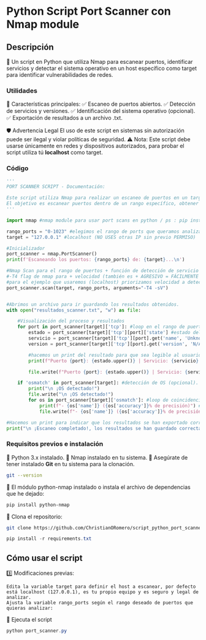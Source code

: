 # Python Script Port Scanner con Nmap module

## Descripción

📌 Un script en Python que utiliza Nmap para escanear puertos, identificar servicios y detectar el sistema operativo en un host específico como target para identificar vulnerabilidades de redes.

### Utilidades

🔹 Características principales:
✅ Escaneo de puertos abiertos.
✅ Detección de servicios y versiones.
✅ Identificación del sistema operativo (opcional).
✅ Exportación de resultados a un archivo .txt.

🛡️ Advertencia Legal
El uso de este script en sistemas sin autorización puede ser ilegal y violar políticas de seguridad.
⚠ Nota: Este script debe usarse únicamente en redes y dispositivos autorizados, para probar el script utiliza tú **localhost** como target.

### Código

```python
'''
PORT SCANNER SCRIPT - Documentación:

Este script utiliza Nmap para realizar un escaneo de puertos en un target y exportar los resultados tanto a la consola como a un archivo de texto.
El objetivo es escanear puertos dentro de un rango específico, obtener información sobre los servicios, versiones disponibles y detectar el sistema operativo.
'''

import nmap #nmap module para usar port scans en python / ps : pip install python-nmap

rango_ports = "0-1023" #elegimos el rango de ports que queramos analizar
target = "127.0.0.1" #localhost (NO USES otras IP sin previo PERMISO)

#Inicializador
port_scanner = nmap.PortScanner()
print(f'Escaneando los puertos: {rango_ports} de: {target}...\n')

#Nmap Scan para el rango de puertos + función de detección de servicio (esto es opcional)
#-T4 flag de nmap para + velocidad (también es + AGRESIVO = FÁCILMENTE DETECTABLE)
#para el ejemplo que usaremos (localhost) priorizamos velocidad a detectabilidad
port_scanner.scan(target, rango_ports, arguments="-T4 -sV")


#Abrimos un archivo para ir guardando los resultados obtenidos.
with open("resultados_scanner.txt", "w") as file:

    #Visualización del proceso y resultados
    for port in port_scanner[target]['tcp']: #loop en el rango de puertos dado
        estado = port_scanner[target]['tcp'][port]['state'] #estado del puerto {open,closed,filtered,etc...}
        servicio = port_scanner[target]['tcp'][port].get('name', 'Unknown') #nombre del servicio detectado, .get por si no detecta nada nos muestra 'Unknow' y evitar errores
        version = port_scanner[target]['tcp'][port].get('version', 'N/A') #version del servicio y si no detecta nada evitamos errores mostrando N/A.

        #hacemos un print del resultado para que sea legible al usuario.
        print(f"Puerto {port}: {estado.upper()} | Servicio: {servicio} | Version: {version}")

        file.write(f"Puerto {port}: {estado.upper()} | Servicio: {servicio} | Version: {version}\n")

    if 'osmatch' in port_scanner[target]: #detección de OS (opcional).
        print("\n ¡OS detectado!")
        file.write("\n ¡OS detectado!")
        for os in port_scanner[target]['osmatch']: #loop de coincidencia con OS
            print(f"- {os['name']} ({os['accuracy']}% de precisión)") #visualiza OS detectado y su precisión
            file.write(f"- {os['name']} ({os['accuracy']}% de precisión)")

#Hacemos un print para indicar que los resultados se han exportado correctamente.        
print("\n ¡Escaneo completado!, los resultados se han guardado correctamente en 'resultados_scanner.txt'.")
```

### Requisitos previos e instalación

🔹 Python 3.x instalado.
🔹 Nmap instalado en tu sistema.
🔹 Asegúrate de tener instalado **Git** en tu sistema para la clonación.
```sh
git --version
```
🔹 El módulo python-nmap instalado o instala el archivo de dependencias que he dejado:
```powershell
pip install python-nmap
```

🔹 Clona el repositorio:
```sh
git clone https://github.com/ChristianORomero/script_python_port_scanner.git
```

```powershell
pip install -r requirements.txt
```

## Cómo usar el script

3️⃣ Modificaciones previas:

    Edita la variable target para definir el host a escanear, por defecto está localhost (127.0.0.1), es tu propio equipo y es seguro y legal de analizar.
    Ajusta la variable rango_ports según el rango deseado de puertos que quieras analizar:

🔹 Ejecuta el script
```powershell
python port_scanner.py
```
